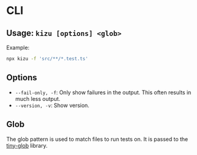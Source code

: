 # CLI

## Usage: `kizu [options] <glob>`

Example:

```bash
npx kizu -f 'src/**/*.test.ts'
```

## Options

- `--fail-only, -f`: Only show failures in the output. This often results in much less output.
- `--version, -v`: Show version.

## Glob

The glob pattern is used to match files to run tests on. It is passed to the [tiny-glob](https://github.com/terkelg/tiny-glob) library.